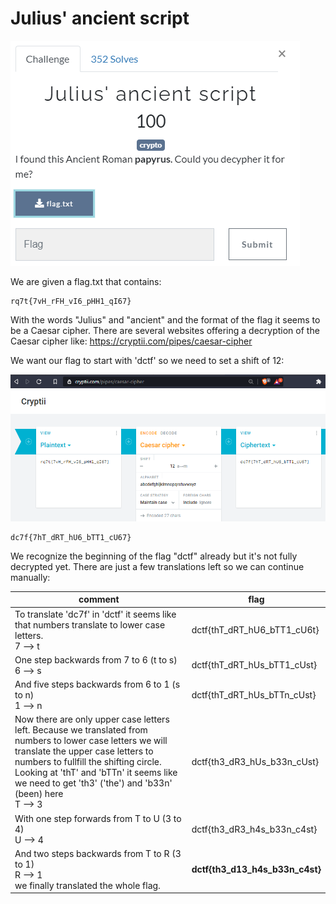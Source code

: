 Julius' ancient script
===================
![ch.PNG](images/ch.PNG)

We are given a flag.txt that contains:
```
rq7t{7vH_rFH_vI6_pHH1_qI67}
```

With the words "Julius" and "ancient" and the format of the flag it seems to be a Caesar cipher.
There are several websites offering a decryption of the Caesar cipher like: https://cryptii.com/pipes/caesar-cipher


We want our flag to start with 'dctf' so we need to set a shift of 12:

![decr.PNG](images/decr.PNG)
```
dc7f{7hT_dRT_hU6_bTT1_cU67}
```
We recognize the beginning of the flag "dctf" already but it's not fully decrypted yet. 
There are just a few translations left so we can continue manually:

comment | flag
------------ | -------------
To translate 'dc7f' in 'dctf' it seems like that numbers translate to lower case letters. <br> 7 --> t | dctf{thT_dRT_hU6_bTT1_cU6t}
One step backwards from 7 to 6 (t to s) <br> 6 --> s | dctf{thT_dRT_hUs_bTT1_cUst}
And five steps backwards from 6 to 1 (s to n) <br> 1 --> n | dctf{thT_dRT_hUs_bTTn_cUst}
Now there are only upper case letters left. Because we translated from numbers to lower case letters we will translate the upper case letters to numbers to fullfill the shifting circle. <br> Looking at 'thT' and 'bTTn' it seems like we need to get 'th3' ('the') and 'b33n' (been) here <br> T --> 3 | dctf{th3_dR3_hUs_b33n_cUst}
With one step forwards from T to U (3 to 4) <br> U --> 4 | dctf{th3_dR3_h4s_b33n_c4st}
And two steps backwards from T to R (3 to 1) <br> R --> 1 <br> we finally translated the whole flag. | **dctf{th3_d13_h4s_b33n_c4st}**

